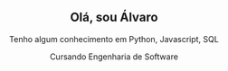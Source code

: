 <h2 align="center">Olá, sou Álvaro</h2>
<p align="center">Tenho algum conhecimento em Python, Javascript, SQL</p>
<p align="center">Cursando Engenharia de Software</p>
